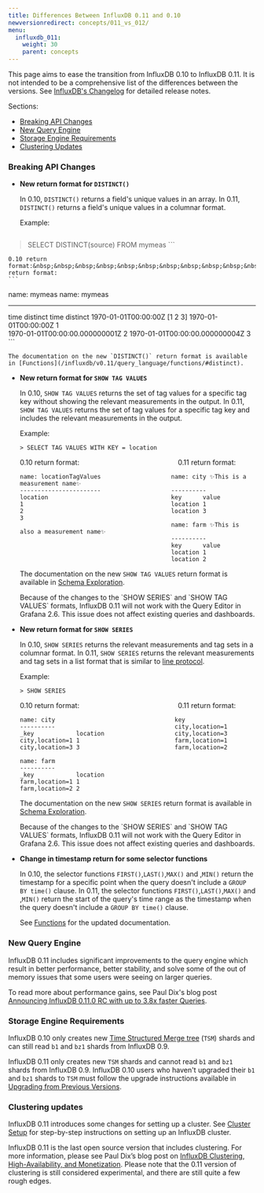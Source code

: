 ```yaml
---
title: Differences Between InfluxDB 0.11 and 0.10
newversionredirect: concepts/011_vs_012/
menu:
  influxdb_011:
    weight: 30
    parent: concepts
---
```


This page aims to ease the transition from InfluxDB 0.10 to InfluxDB 0.11.
It is not intended to be a comprehensive list of the differences between the versions.
See [InfluxDB's Changelog](https://github.com/influxdata/influxdb/blob/master/CHANGELOG.md) for detailed release notes.

Sections:

* [Breaking API Changes](/influxdb/v0.11/concepts/010_vs_011/#breaking-api-changes)
* [New Query Engine](/influxdb/v0.11/concepts/010_vs_011/#new-query-engine)
* [Storage Engine Requirements](/influxdb/v0.11/concepts/010_vs_011/#storage-engine-requirements)
* [Clustering Updates](/influxdb/v0.11/concepts/010_vs_011/#clustering-updates)

### Breaking API Changes

* **New return format for `DISTINCT()`**

    In 0.10, `DISTINCT()` returns a field's unique values in an array.
    In 0.11, `DISTINCT()` returns a field's unique values in a columnar format.

    Example:
    ```
> SELECT DISTINCT(source) FROM mymeas
    ```

    0.10 return format:&nbsp;&nbsp;&nbsp;&nbsp;&nbsp;&nbsp;&nbsp;&nbsp;&nbsp;&nbsp;&nbsp;&nbsp;&nbsp;&nbsp;&nbsp;&nbsp;&nbsp;&nbsp;&nbsp;&nbsp;&nbsp;&nbsp;&nbsp;&nbsp;&nbsp;&nbsp;&nbsp;&nbsp;&nbsp;&nbsp;&nbsp;&nbsp;&nbsp;&nbsp;&nbsp;&nbsp;&nbsp;&nbsp;&nbsp;&nbsp;&nbsp;&nbsp;&nbsp;&nbsp;&nbsp;&nbsp;&nbsp;&nbsp;&nbsp;&nbsp;&nbsp;0.11 return format:
    ```
name: mymeas                               name: mymeas
------------                               ------------
time			      distinct             time				                distinct
1970-01-01T00:00:00Z  [1 2 3]              1970-01-01T00:00:00Z		        1                       
                                               1970-01-01T00:00:00.000000001Z	2
                                               1970-01-01T00:00:00.000000004Z	3                      
    ```

    The documentation on the new `DISTINCT()` return format is available in [Functions](/influxdb/v0.11/query_language/functions/#distinct).

* **New return format for `SHOW TAG VALUES`**

    In 0.10, `SHOW TAG VALUES` returns the set of tag values for a specific tag key without showing the relevant measurements in the output.
    In 0.11, `SHOW TAG VALUES` returns the set of tag values for a specific tag key and includes the relevant measurements in the output.

    Example:
    ```
    > SELECT TAG VALUES WITH KEY = location
    ```

    0.10 return format:&nbsp;&nbsp;&nbsp;&nbsp;&nbsp;&nbsp;&nbsp;&nbsp;&nbsp;&nbsp;&nbsp;&nbsp;&nbsp;&nbsp;&nbsp;&nbsp;&nbsp;&nbsp;&nbsp;&nbsp;&nbsp;&nbsp;&nbsp;&nbsp;&nbsp;&nbsp;&nbsp;&nbsp;&nbsp;&nbsp;&nbsp;&nbsp;&nbsp;&nbsp;&nbsp;&nbsp;&nbsp;&nbsp;&nbsp;&nbsp;&nbsp;&nbsp;&nbsp;&nbsp;&nbsp;&nbsp;&nbsp;&nbsp;&nbsp;&nbsp;&nbsp;0.11 return format:
    ```
    name: locationTagValues                    name: city ✨This is a measurement name✨
    -----------------------                    ----------
    location                                   key		value
    1                                          location	1
    2                                          location	3                                 
    3                                    
                                               name: farm ✨This is also a measurement name✨
                                               ----------
                                               key		value
                                               location	1
                                               location	2
    ```

    The documentation on the new `SHOW TAG VALUES` return format is available in [Schema Exploration](/influxdb/v0.11/query_language/schema_exploration/#explore-tag-values-with-show-tag-values).

    <dt> Because of the changes to the `SHOW SERIES` and `SHOW TAG VALUES` formats, InfluxDB 0.11 will not work with the Query Editor in Grafana 2.6.
    This issue does not affect existing queries and dashboards.
    </dt>

* **New return format for `SHOW SERIES`**

    In 0.10, `SHOW SERIES` returns the relevant measurements and tag sets in a columnar format.
    In 0.11, `SHOW SERIES` returns the relevant measurements and tag sets in a list format that is similar to [line protocol](/influxdb/v0.11/concepts/glossary/#line-protocol).

    Example:
    ```
    > SHOW SERIES
    ```

    0.10 return format:&nbsp;&nbsp;&nbsp;&nbsp;&nbsp;&nbsp;&nbsp;&nbsp;&nbsp;&nbsp;&nbsp;&nbsp;&nbsp;&nbsp;&nbsp;&nbsp;&nbsp;&nbsp;&nbsp;&nbsp;&nbsp;&nbsp;&nbsp;&nbsp;&nbsp;&nbsp;&nbsp;&nbsp;&nbsp;&nbsp;&nbsp;&nbsp;&nbsp;&nbsp;&nbsp;&nbsp;&nbsp;&nbsp;&nbsp;&nbsp;&nbsp;&nbsp;&nbsp;&nbsp;&nbsp;&nbsp;&nbsp;&nbsp;&nbsp;&nbsp;&nbsp;0.11 return format:
    ```
    name: city                                  key
    ----------                                  city,location=1
    _key		    location                    city,location=3
    city,location=1	1                           farm,location=1    
    city,location=3	3                           farm,location=2

    name: farm
    ----------
    _key		    location
    farm,location=1	1
    farm,location=2	2
    ```

    The documentation on the new `SHOW SERIES` return format is available in [Schema Exploration](/influxdb/v0.11/query_language/schema_exploration/#explore-series-with-show-series).

    <dt> Because of the changes to the `SHOW SERIES` and `SHOW TAG VALUES` formats, InfluxDB 0.11 will not work with the Query Editor in Grafana 2.6.
    This issue does not affect existing queries and dashboards.
    </dt>

* **Change in timestamp return for some selector functions**

    In 0.10, the selector functions `FIRST()`,`LAST()`,`MAX()` and ,`MIN()` return the timestamp for a specific point when the query doesn't include a `GROUP BY time()` clause.
    In 0.11, the selector functions `FIRST()`,`LAST()`,`MAX()` and ,`MIN()` return the start of the query's time range as the timestamp when the query doesn't include a `GROUP BY time()` clause.

    See [Functions](/influxdb/v0.11/query_language/functions/) for the updated documentation.

### New Query Engine

InfluxDB 0.11 includes significant improvements to the query engine which result in better performance, better stability, and solve some of the out of memory issues that some users were seeing on larger queries.

To read more about performance gains, see Paul Dix's blog post [Announcing InfluxDB 0.11.0 RC with up to 3.8x faster Queries](https://influxdata.com/blog/announcing-influxdb-0-11-0-rc-with-up-to-3-8x-faster-queries/).

### Storage Engine Requirements

InfluxDB 0.10 only creates new [Time Structured Merge tree](/influxdb/v0.11/concepts/storage_engine/#the-new-influxdb-storage-engine-from-lsm-tree-to-b-tree-and-back-again-to-create-the-time-structured-merge-tree) (`TSM`) shards and can still read `b1` and `bz1` shards from InfluxDB 0.9.

InfluxDB 0.11 only creates new `TSM` shards and cannot read `b1` and `bz1` shards from InfluxDB 0.9.
InfluxDB 0.10 users who haven't upgraded their `b1` and `bz1` shards to `TSM` must follow the upgrade instructions available in [Upgrading from Previous Versions](/influxdb/v0.11/administration/upgrading/).

### Clustering updates

InfluxDB 0.11 introduces some changes for setting up a cluster.
See [Cluster Setup](/influxdb/v0.11/clustering/cluster_setup/) for step-by-step instructions on setting up an InfluxDB cluster.

InfluxDB 0.11 is the last open source version that includes clustering. For more information, please see Paul Dix’s blog post on [InfluxDB Clustering, High-Availability, and Monetization](https://influxdata.com/blog/update-on-influxdb-clustering-high-availability-and-monetization/). Please note that the 0.11 version of clustering is still considered experimental, and there are still quite a few rough edges.
